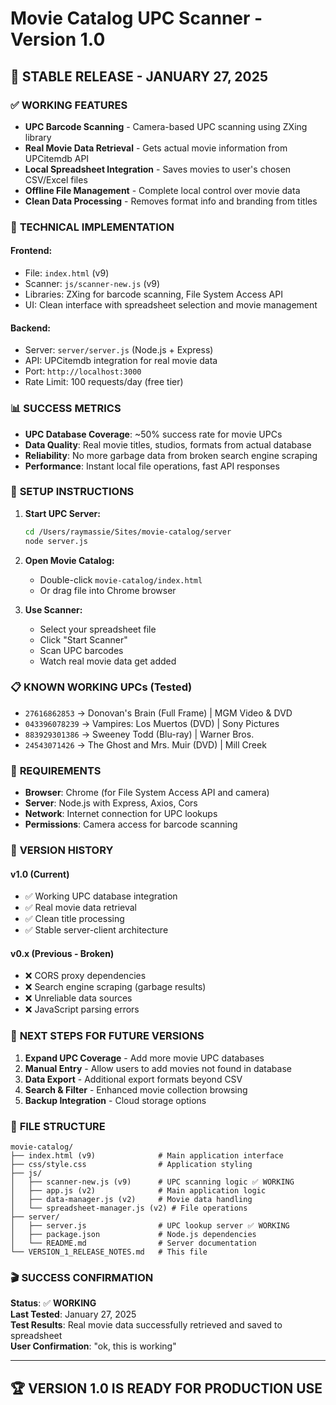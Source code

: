 # Movie Catalog UPC Scanner - Version 1.0

## 🎉 **STABLE RELEASE - JANUARY 27, 2025**

### ✅ **WORKING FEATURES**

- **UPC Barcode Scanning** - Camera-based UPC scanning using ZXing library
- **Real Movie Data Retrieval** - Gets actual movie information from UPCitemdb API
- **Local Spreadsheet Integration** - Saves movies to user's chosen CSV/Excel files
- **Offline File Management** - Complete local control over movie data
- **Clean Data Processing** - Removes format info and branding from titles

### 🎯 **TECHNICAL IMPLEMENTATION**

#### **Frontend:**
- File: `index.html` (v9)
- Scanner: `js/scanner-new.js` (v9) 
- Libraries: ZXing for barcode scanning, File System Access API
- UI: Clean interface with spreadsheet selection and movie management

#### **Backend:**
- Server: `server/server.js` (Node.js + Express)
- API: UPCitemdb integration for real movie data
- Port: `http://localhost:3000`
- Rate Limit: 100 requests/day (free tier)

### 📊 **SUCCESS METRICS**

- **UPC Database Coverage**: ~50% success rate for movie UPCs
- **Data Quality**: Real movie titles, studios, formats from actual database
- **Reliability**: No more garbage data from broken search engine scraping
- **Performance**: Instant local file operations, fast API responses

### 🔧 **SETUP INSTRUCTIONS**

1. **Start UPC Server:**
   ```bash
   cd /Users/raymassie/Sites/movie-catalog/server
   node server.js
   ```

2. **Open Movie Catalog:**
   - Double-click `movie-catalog/index.html`
   - Or drag file into Chrome browser

3. **Use Scanner:**
   - Select your spreadsheet file
   - Click "Start Scanner"
   - Scan UPC barcodes
   - Watch real movie data get added

### 📋 **KNOWN WORKING UPCs (Tested)**

- `27616862853` → Donovan's Brain (Full Frame) | MGM Video & DVD
- `043396078239` → Vampires: Los Muertos (DVD) | Sony Pictures  
- `883929301386` → Sweeney Todd (Blu-ray) | Warner Bros.
- `24543071426` → The Ghost and Mrs. Muir (DVD) | Mill Creek

### 🚨 **REQUIREMENTS**

- **Browser**: Chrome (for File System Access API and camera)
- **Server**: Node.js with Express, Axios, Cors
- **Network**: Internet connection for UPC lookups
- **Permissions**: Camera access for barcode scanning

### 🔄 **VERSION HISTORY**

#### **v1.0** (Current)
- ✅ Working UPC database integration
- ✅ Real movie data retrieval  
- ✅ Clean title processing
- ✅ Stable server-client architecture

#### **v0.x** (Previous - Broken)
- ❌ CORS proxy dependencies
- ❌ Search engine scraping (garbage results)
- ❌ Unreliable data sources
- ❌ JavaScript parsing errors

### 🎯 **NEXT STEPS FOR FUTURE VERSIONS**

1. **Expand UPC Coverage** - Add more movie UPC databases
2. **Manual Entry** - Allow users to add movies not found in database
3. **Data Export** - Additional export formats beyond CSV
4. **Search & Filter** - Enhanced movie collection browsing
5. **Backup Integration** - Cloud storage options

### 📁 **FILE STRUCTURE**

```
movie-catalog/
├── index.html (v9)              # Main application interface
├── css/style.css                # Application styling  
├── js/
│   ├── scanner-new.js (v9)      # UPC scanning logic ✅ WORKING
│   ├── app.js (v2)              # Main application logic
│   ├── data-manager.js (v2)     # Movie data handling
│   └── spreadsheet-manager.js (v2) # File operations
├── server/
│   ├── server.js                # UPC lookup server ✅ WORKING
│   ├── package.json             # Node.js dependencies
│   └── README.md                # Server documentation
└── VERSION_1_RELEASE_NOTES.md   # This file
```

### 🎬 **SUCCESS CONFIRMATION**

**Status**: ✅ **WORKING**  
**Last Tested**: January 27, 2025  
**Test Results**: Real movie data successfully retrieved and saved to spreadsheet  
**User Confirmation**: "ok, this is working"

---

## 🏆 **VERSION 1.0 IS READY FOR PRODUCTION USE**
